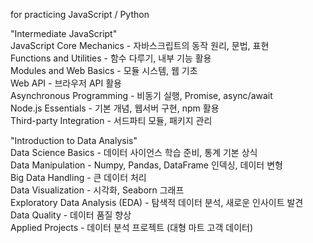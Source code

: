 for practicing JavaScript / Python   

"Intermediate JavaScript"  
JavaScript Core Mechanics - 자바스크립트의 동작 원리, 문법, 표현  
Functions and Utilities - 함수 다루기, 내부 기능 활용  
Modules and Web Basics - 모듈 시스템, 웹 기초  
Web API - 브라우저 API 활용  
Asynchronous Programming - 비동기 실행, Promise, async/await  
Node.js Essentials - 기본 개념, 웹서버 구현, npm 활용  
Third-party Integration - 서드파티 모듈, 패키지 관리  

"Introduction to Data Analysis"   
Data Science Basics - 데이터 사이언스 학습 준비, 통계 기본 상식  
Data Manipulation - Numpy, Pandas, DataFrame 인덱싱, 데이터 변형  
Big Data Handling - 큰 데이터 처리  
Data Visualization - 시각화, Seaborn 그래프   
Exploratory Data Analysis (EDA) - 탐색적 데이터 분석, 새로운 인사이트 발견  
Data Quality - 데이터 품질 향상  
Applied Projects - 데이터 분석 프로젝트 (대형 마트 고객 데이터)  
